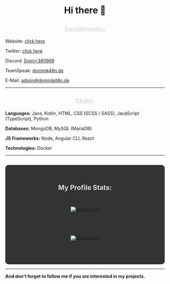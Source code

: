 <h1 align="center">Hi there 👋</h1>
<h2 align="center" style="color:#DDD">Socialmedia:</h2>
<p>Website: <a href="https://dominik48n.de">click here</a></p>
<p>Twitter: <a href="https://twitter.com/dominik48n">click here</a></p>
<p>Discord: <a href="https://discord.com/users/569616911546056714">Domi<3#0969</a></p>
<p>TeamSpeak: <a href="https://invite.teamspeak.com/dominik48n.de/">dominik48n.de</a></p>
<p>E-Mail: <a href="mailto:admin@dominik48n.de">admin@dominik48n.de</a></p>
<hr>
<h2 align="center" style="color:#DDD">Skills:</h2>
<p><strong>Languages:</strong> Java, Kotlin, HTML, CSS (SCSS / SASS), JavaScript (TypeScript), Python</p>
<p><strong>Databases:</strong> MongoDB, MySQL (MariaDB)</p>
<p><strong>JS Frameworks:</strong> Node, Angular CLI, React</p>
<p><strong>Technologies:</strong> Docker</p>
<hr>
    <div align="center" style="background:#333; border-radius:10px; padding:30px;  margin-top:30px;">
        <h2 align="center" style="color:#DDD">My Profile Stats:</h2>
          <p style="background:#333; border-radius:10px; padding:30px;" align="center">&nbsp;<img
                src="https://github-readme-stats.vercel.app/api?username=Dominik48N&count_private=true&theme=chartreuse-dark"
                alt="github stats"></p>
        <p align="center" style="background:#333; border-radius:10px; padding:30px;" align="center">&nbsp;<img
                src="https://github-readme-stats.vercel.app/api/top-langs/?username=Dominik48N&layout=compact&theme=chartreuse-dark"
                alt="github stats"></p>
    </div>
<hr>
<p><b>And don't forget to follow me if you are interested in my projects.</b></p>

